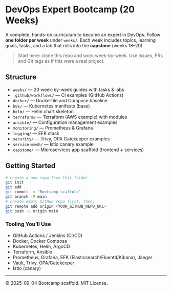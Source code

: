 # DevOps Expert Bootcamp (20 Weeks)

A complete, hands-on curriculum to become an expert in DevOps. Follow **one folder per week** under `weeks/`.
Each week includes topics, learning goals, tasks, and a lab that rolls into the **capstone** (weeks 18–20).

> Start here: clone this repo and work week-by-week. Use Issues, PRs and Git tags as if this were a real project.

## Structure

- `weeks/` — 20 week-by-week guides with tasks & labs
- `.github/workflows/` — CI examples (GitHub Actions)
- `docker/` — Dockerfile and Compose baseline
- `k8s/` — Kubernetes manifests (base)
- `helm/` — Helm chart skeleton
- `terraform/` — Terraform (AWS example) with modules
- `ansible/` — Configuration management examples
- `monitoring/` — Prometheus & Grafana
- `logging/` — EFK stack
- `security/` — Trivy, OPA Gatekeeper examples
- `service-mesh/` — Istio canary example
- `capstone/` — Microservices app scaffold (frontend + services)

## Getting Started

```bash
# create a new repo from this folder
git init
git add .
git commit -m "Bootcamp scaffold"
git branch -M main
# create empty GitHub repo first, then:
git remote add origin <YOUR_GITHUB_REPO_URL>
git push -u origin main
```

### Tooling You’ll Use

- GitHub Actions / Jenkins (CI/CD)
- Docker, Docker Compose
- Kubernetes, Helm, ArgoCD
- Terraform, Ansible
- Prometheus, Grafana, EFK (Elasticsearch/Fluentd/Kibana), Jaeger
- Vault, Trivy, OPA/Gatekeeper
- Istio (canary)

---

© 2025-09-04 Bootcamp scaffold. MIT License.
